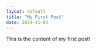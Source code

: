 ```yaml
---
layout: default
title: "My First Post"
date: 2024-11-03
---
```


This is the content of my first post!
